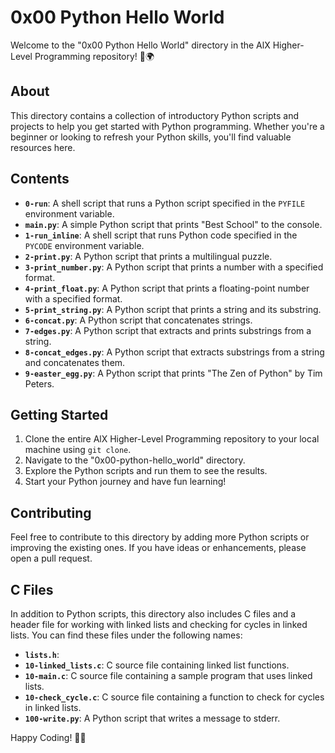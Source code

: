 # 0x00 Python Hello World

Welcome to the "0x00 Python Hello World" directory in the AlX Higher-Level Programming repository! 🐍🌍

## About
This directory contains a collection of introductory Python scripts and projects to help you get started with Python programming. Whether you're a beginner or looking to refresh your Python skills, you'll find valuable resources here.

## Contents
- **`0-run`**: A shell script that runs a Python script specified in the `PYFILE` environment variable.
- **`main.py`**: A simple Python script that prints "Best School" to the console.
- **`1-run_inline`**: A shell script that runs Python code specified in the `PYCODE` environment variable.
- **`2-print.py`**: A Python script that prints a multilingual puzzle.
- **`3-print_number.py`**: A Python script that prints a number with a specified format.
- **`4-print_float.py`**: A Python script that prints a floating-point number with a specified format.
- **`5-print_string.py`**: A Python script that prints a string and its substring.
- **`6-concat.py`**: A Python script that concatenates strings.
- **`7-edges.py`**: A Python script that extracts and prints substrings from a string.
- **`8-concat_edges.py`**: A Python script that extracts substrings from a string and concatenates them.
- **`9-easter_egg.py`**: A Python script that prints "The Zen of Python" by Tim Peters.

## Getting Started
1. Clone the entire AlX Higher-Level Programming repository to your local machine using `git clone`.
2. Navigate to the "0x00-python-hello_world" directory.
3. Explore the Python scripts and run them to see the results.
4. Start your Python journey and have fun learning!

## Contributing
Feel free to contribute to this directory by adding more Python scripts or improving the existing ones. If you have ideas or enhancements, please open a pull request.

## C Files
In addition to Python scripts, this directory also includes C files and a header file for working with linked lists and checking for cycles in linked lists. You can find these files under the following names:
- **`lists.h`**:
- **`10-linked_lists.c`**: C source file containing linked list functions.
- **`10-main.c`**: C source file containing a sample program that uses linked lists.
- **`10-check_cycle.c`**: C source file containing a function to check for cycles in linked lists.
- **`100-write.py`**: A Python script that writes a message to stderr.

Happy Coding! 🚀🐍
